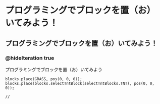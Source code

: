 # プログラミングでブロックを置（お）いてみよう！
## プログラミングでブロックを置（お）いてみよう！
### @hideIteration true
プログラミングでブロックを置（お）いてみよう

```ghost
blocks.place(GRASS, pos(0, 0, 0));
blocks.place(blocks.selectTntBlock(selectTntBlocks.TNT), pos(0, 0, 0));
```

```template
//
```
